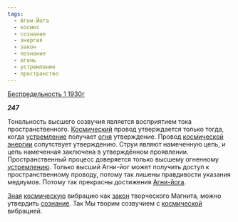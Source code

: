 ```yaml
---
tags:
  - Агни-Йога
  - космос
  - сознание
  - энергия
  - закон
  - познание
  - огонь
  - устремление
  - пространство
---
```

[Беспредельность 1 1930г](https://127.0.0.1:4002/agni/1930)

___247___

Тональность высшего созвучия является восприятием тока пространственного. [Космический](../../../tags/#космос) провод утверждается только тогда, когда [устремление](../../../tags/#устремление) получает [огня](../../../tags/#огонь) утверждение. Провод [космической](../../../tags/#космос) [энергии](../../../tags/#энергия) сопутствует утверждению. Струи являют намеченную цепь, и цепь намеченная заключена в утверждённом проявлении. Пространственный процесс доверяется только высшему огненному [устремлению](../../../tags/#устремление). Только высший Агни-йог может получить доступ к пространственному проводу, потому так лишены правдивости указания медиумов. Потому так прекрасны достижения [Агни-йога](../../../tags/#Агни-Йога).   

[Зная](../../../tags/#познание) [космическую](../../../tags/#космос) вибрацию как [закон](../../../tags/#закон) творческого Магнита, можно утвердить [сознание](../../../tags/#сознание). Так Мы творим созвучием с [космической](../../../tags/#космос) вибрацией.